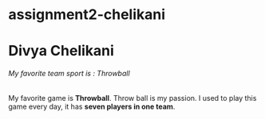 # assignment2-chelikani
# Divya Chelikani
###### My favorite team sport is : Throwball
 My favorite game is **Throwball**. Throw ball is my passion. I used to play this game every day, it has **seven players in one team**. 